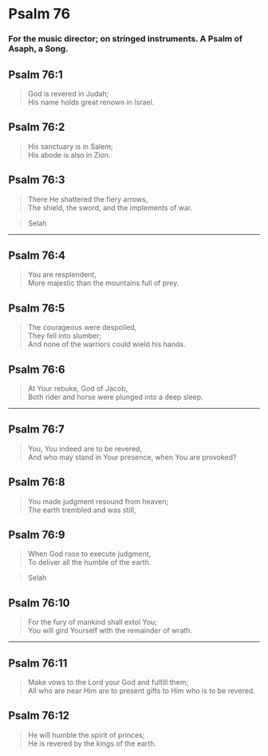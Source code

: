# Psalm 76

### For the music director; on stringed instruments. A Psalm of Asaph, a Song.

## Psalm 76:1

> God is revered in Judah;  
> His name holds great renown in Israel.

## Psalm 76:2

> His sanctuary is in Salem;  
> His abode is also in Zion.

## Psalm 76:3

> There He shattered the fiery arrows,  
> The shield, the sword, and the implements of war.

> Selah

---

## Psalm 76:4

> You are resplendent,  
> More majestic than the mountains full of prey.

## Psalm 76:5

> The courageous were despoiled,  
> They fell into slumber;  
> And none of the warriors could wield his hands.

## Psalm 76:6

> At Your rebuke, God of Jacob,  
> Both rider and horse were plunged into a deep sleep.

---

## Psalm 76:7

> You, You indeed are to be revered,  
> And who may stand in Your presence, when You are provoked?

## Psalm 76:8

> You made judgment resound from heaven;  
> The earth trembled and was still,

## Psalm 76:9

> When God rose to execute judgment,  
> To deliver all the humble of the earth.

> Selah

## Psalm 76:10

> For the fury of mankind shall extol You;  
> You will gird Yourself with the remainder of wrath.

---

## Psalm 76:11

> Make vows to the Lord your God and fulfill them;  
> All who are near Him are to present gifts to Him who is to be revered.

## Psalm 76:12

> He will humble the spirit of princes;  
> He is revered by the kings of the earth.
